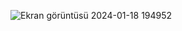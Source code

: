 
![Ekran görüntüsü 2024-01-18 194952](https://github.com/durmazsadiye/UretkenAkademiBitirmeProjesi/assets/116104560/db350cb0-3d76-4dc3-a62e-c8e1d4fb5879)

